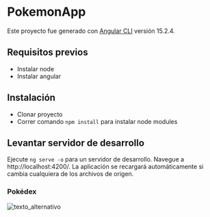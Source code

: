 # PokemonApp
Este proyecto fue generado con [Angular CLI](https://github.com/angular/angular-cli) versión 15.2.4.


## Requisitos previos
* Instalar node
* Instalar angular

## Instalación
* Clonar proyecto
* Correr comando `npm install` para instalar node modules

## Levantar servidor de desarrollo
Ejecute `ng serve -o` para un servidor de desarrollo. Navegue a http://localhost:4200/. La aplicación se recargará automáticamente si cambia cualquiera de los archivos de origen.


### Pokédex
![texto_alternativo](/home/claudio/Angular/pokemon-app/assets-readme/pokedex.png)
